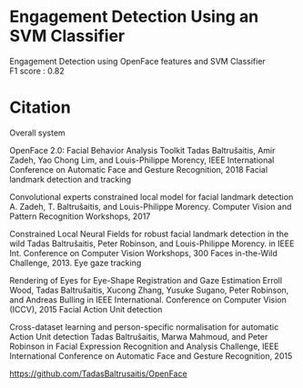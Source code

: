 # Engagement Detection Using an SVM Classifier

Engagement Detection using OpenFace features and SVM Classifier \
F1 score : 0.82 

# Citation

Overall system

OpenFace 2.0: Facial Behavior Analysis Toolkit Tadas Baltrušaitis, Amir Zadeh, Yao Chong Lim, and Louis-Philippe Morency, IEEE International Conference on Automatic Face and Gesture Recognition, 2018
Facial landmark detection and tracking 

Convolutional experts constrained local model for facial landmark detection A. Zadeh, T. Baltrušaitis, and Louis-Philippe Morency. Computer Vision and Pattern Recognition Workshops, 2017 

Constrained Local Neural Fields for robust facial landmark detection in the wild Tadas Baltrušaitis, Peter Robinson, and Louis-Philippe Morency. in IEEE Int. Conference on Computer Vision Workshops, 300 Faces in-the-Wild Challenge, 2013.
Eye gaze tracking 

Rendering of Eyes for Eye-Shape Registration and Gaze Estimation Erroll Wood, Tadas Baltrušaitis, Xucong Zhang, Yusuke Sugano, Peter Robinson, and Andreas Bulling in IEEE International. Conference on Computer Vision (ICCV), 2015
Facial Action Unit detection 

Cross-dataset learning and person-specific normalisation for automatic Action Unit detection Tadas Baltrušaitis, Marwa Mahmoud, and Peter Robinson in Facial Expression Recognition and Analysis Challenge, IEEE International Conference on Automatic Face and Gesture Recognition, 2015 


https://github.com/TadasBaltrusaitis/OpenFace
